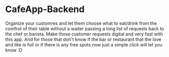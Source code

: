 # CafeApp-Backend
Organize your customres and let them choose what to eat/drink from the comfrot of their table without a waiter passing a long list of requests back to the chef or barista. Make those customer requests digital and very fast with this app. And for those that don't know if the bar or restaurant that the love and like is full or if there is any free spots now just a simple click will let you know :D
